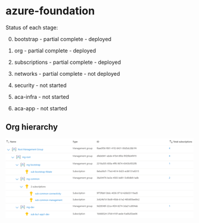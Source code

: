 # azure-foundation

Status of each stage:

0. bootstrap - partial complete - deployed

1. org - partial complete - deployed

2. subscriptions - partial complete - deployed

3. networks - partial complete - not deployed

4. security - not started

5. aca-infra - not started

6. aca-app - not started

## Org hierarchy

![Alt text](images/image.png)
